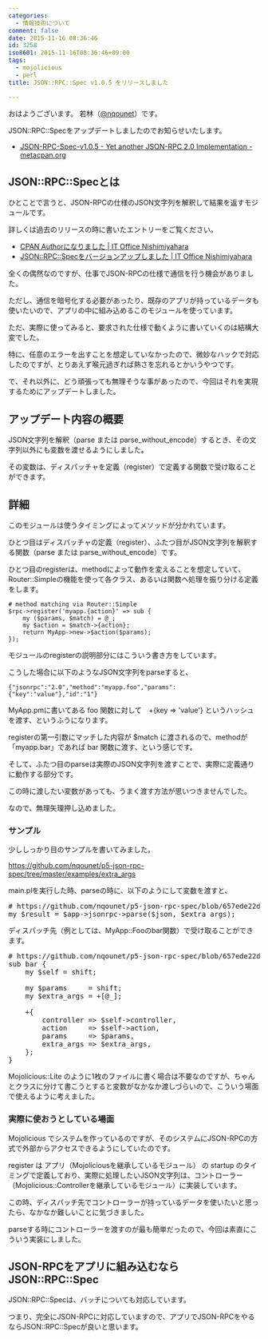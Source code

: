 ```yaml
---
categories:
  - 情報技術について
comment: false
date: 2015-11-16 08:36:46
id: 3258
iso8601: 2015-11-16T08:36:46+09:00
tags:
  - mojolicious
  - perl
title: JSON::RPC::Spec v1.0.5 をリリースしました

---
```


<p>おはようございます。
若林（<a href="https://twitter.com/nqounet">@nqounet</a>）です。</p>

<p>JSON::RPC::Specをアップデートしましたのでお知らせいたします。</p>

<ul>
<li><a href="https://metacpan.org/release/NQOUNET/JSON-RPC-Spec-v1.0.5">JSON-RPC-Spec-v1.0.5 - Yet another JSON-RPC 2.0 Implementation - metacpan.org</a></li>
</ul>



<h2>JSON::RPC::Specとは</h2>

<p>ひとことで言うと、JSON-RPCの仕様のJSON文字列を解釈して結果を返すモジュールです。</p>

<p>詳しくは過去のリリースの時に書いたエントリーをご覧ください。</p>

<ul>
<li><a href="http://www.nishimiyahara.net/2014/08/14/122638">CPAN Authorになりました | IT Office Nishimiyahara</a></li>
<li><a href="http://www.nishimiyahara.net/2014/08/14/221829">JSON::RPC::Specをバージョンアップしました | IT Office Nishimiyahara</a></li>
</ul>

<p>全くの偶然なのですが、仕事でJSON-RPCの仕様で通信を行う機会がありました。</p>

<p>ただし、通信を暗号化する必要があったり、既存のアプリが持っているデータも使いたいので、アプリの中に組み込めるこのモジュールを使っています。</p>

<p>ただ、実際に使ってみると、要求された仕様で動くように書いていくのは結構大変でした。</p>

<p>特に、任意のエラーを出すことを想定していなかったので、微妙なハックで対応したのですが、とりあえず喉元過ぎれば熱さを忘れるとかいうやつです。</p>

<p>で、それ以外に、どう頑張っても無理そうな事があったので、今回はそれを実現するためにアップデートしました。</p>

<h2>アップデート内容の概要</h2>

<p>JSON文字列を解釈（parse または parse_without_encode）するとき、その文字列以外にも変数を渡せるようにしました。</p>

<p>その変数は、ディスパッチャを定義（register）で定義する関数で受け取ることができます。</p>

<h2>詳細</h2>

<p>このモジュールは使うタイミングによってメソッドが分かれています。</p>

<p>ひとつ目はディスパッチャの定義（register）、ふたつ目がJSON文字列を解釈する関数（parse または parse_without_encode）です。</p>

<p>ひとつ目のregisterは、methodによって動作を変えることを想定していて、Router::Simpleの機能を使って各クラス、あるいは関数へ処理を振り分ける定義をします。</p>

<pre><code># method matching via Router::Simple
$rpc-&gt;register('myapp.{action}' =&gt; sub {
    my ($params, $match) = @_;
    my $action = $match-&gt;{action};
    return MyApp-&gt;new-&gt;$action($params);
});
</code></pre>

<p>モジュールのregisterの説明部分にはこういう書き方をしています。</p>

<p>こうした場合に以下のようなJSON文字列をparseすると、</p>

<pre><code>{"jsonrpc":"2.0","method":"myapp.foo","params":{"key":"value"},"id":"1"}
</code></pre>

<p>MyApp.pmに書いてある foo 関数に対して　+{key => 'value'} というハッシュを渡す、というふうになります。</p>

<p>registerの第一引数にマッチした内容が $match に渡されるので、methodが「myapp.bar」であれば bar 関数に渡す、という感じです。</p>

<p>そして、ふたつ目のparseは実際のJSON文字列を渡すことで、実際に定義通りに動作する部分です。</p>

<p>この時に渡したい変数があっても、うまく渡す方法が思いつきませんでした。</p>

<p>なので、無理矢理押し込めました。</p>

<h3>サンプル</h3>

<p>少ししっかり目のサンプルを書いてみました。</p>

<p><a href="https://github.com/nqounet/p5-json-rpc-spec/tree/master/examples/extra_args">https://github.com/nqounet/p5-json-rpc-spec/tree/master/examples/extra_args</a></p>

<p>main.plを実行した時、parseの時に、以下のようにして変数を渡すと、</p>

<pre class="lang:perl">
# https://github.com/nqounet/p5-json-rpc-spec/blob/657ede22dd44be863281e8775602ce7c1e8d20c2/examples/extra_args/main.pl#L25
my $result = $app->jsonrpc->parse($json, $extra_args);
</pre>

<p>ディスパッチ先（例としては、MyApp::Fooのbar関数）で受け取ることができます。</p>

<pre class="lang:perl">
# https://github.com/nqounet/p5-json-rpc-spec/blob/657ede22dd44be863281e8775602ce7c1e8d20c2/examples/extra_args/lib/MyApp/Foo.pm#L10-L22
sub bar {
    my $self = shift;

    my $params     = shift;
    my $extra_args = +[@_];

    +{
        controller => $self->controller,
        action     => $self->action,
        params     => $params,
        extra_args => $extra_args,
    };
}
</pre>

<p>Mojolicious::Lite のように1枚のファイルに書く場合は不要なのですが、ちゃんとクラスに分けて書こうとすると変数がなかなか渡しづらいので、こういう場面で使えるように考えました。</p>

<h3>実際に使おうとしている場面</h3>

<p>Mojolicious でシステムを作っているのですが、そのシステムにJSON-RPCの方式で外部からアクセスできるようにしていたのです。</p>

<p>register は アプリ（Mojoliciousを継承しているモジュール） の startup のタイミングで定義しており、実際に処理したいJSON文字列は、コントローラー（Mojolicious::Controllerを継承しているモジュール）に実装しています。</p>

<p>この時、ディスパッチ先でコントローラーが持っているデータを使いたいと思ったら、なかなか難しいことに気づきました。</p>

<p>parseする時にコントローラーを渡すのが最も簡単だったので、今回は素直にこういう実装にしました。</p>

<h2>JSON-RPCをアプリに組み込むならJSON::RPC::Spec</h2>

<p>JSON::RPC::Specは、バッチについても対応しています。</p>

<p>つまり、完全にJSON-RPCに対応していますので、アプリでJSON-RPCをやるならJSON::RPC::Specが良いと思います。</p>
    	